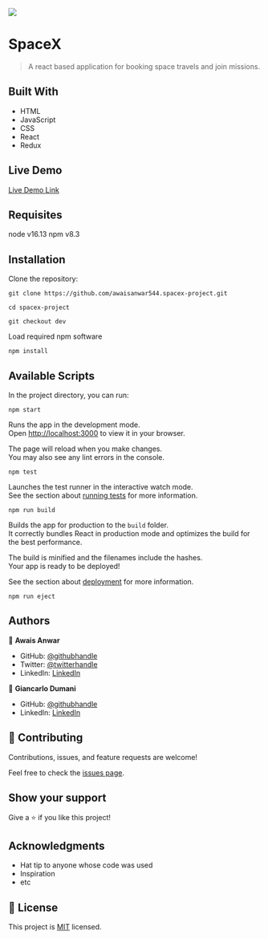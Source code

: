 ![](https://img.shields.io/badge/Microverse-blueviolet)

# SpaceX

> A react based application for booking space travels and join missions.

## Built With

- HTML
- JavaScript
- CSS
- React
- Redux

## Live Demo

[Live Demo Link](https://awaisanwar544.github.io/spacex-project/)
## Requisites
node v16.13
npm v8.3

## Installation

Clone the repository: 

`git clone https://github.com/awaisanwar544.spacex-project.git`

`cd spacex-project`

`git checkout dev`

Load required npm software

`npm install`

## Available Scripts

In the project directory, you can run:

`npm start`

Runs the app in the development mode.\
Open [http://localhost:3000](http://localhost:3000) to view it in your browser.

The page will reload when you make changes.\
You may also see any lint errors in the console.

`npm test`

Launches the test runner in the interactive watch mode.\
See the section about [running tests](https://facebook.github.io/create-react-app/docs/running-tests) for more information.

`npm run build`

Builds the app for production to the `build` folder.\
It correctly bundles React in production mode and optimizes the build for the best performance.

The build is minified and the filenames include the hashes.\
Your app is ready to be deployed!

See the section about [deployment](https://facebook.github.io/create-react-app/docs/deployment) for more information.

`npm run eject`


## Authors

👤 **Awais Anwar**

- GitHub: [@githubhandle](https://github.com/awaisanwar544)
- Twitter: [@twitterhandle](https://twitter.com/AwaisAnwar47)
- LinkedIn: [LinkedIn](https://www.linkedin.com/in/awaisanwar544/)

👤 **Giancarlo Dumani**

- GitHub: [@githubhandle](https://github.com/gdumani)
- LinkedIn: [LinkedIn](https://www.linkedin.com/in/gdumani/)

## 🤝 Contributing

Contributions, issues, and feature requests are welcome!

Feel free to check the [issues page](../../issues/).

## Show your support

Give a ⭐️ if you like this project!

## Acknowledgments

- Hat tip to anyone whose code was used
- Inspiration
- etc

## 📝 License

This project is [MIT](./MIT.md) licensed.
